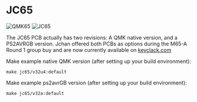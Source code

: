 JC65
===

![QMK65](https://i.imgur.com/I4hCyBI.jpg)
![JC65](https://i.imgur.com/9cJ9UbX.jpg)

The JC65 PCB actually has two revisions: A QMK native version, and a PS2AVRGB version. Jchan offered both PCBs as options during the M65-A Round 1 group buy and are now currently available on [keyclack.com](https://keyclack.com/)

Make example native QMK version (after setting up your build environment):

    make jc65/v32u4:default

Make example ps2avrGB version (after setting up your build environment):

    make jc65/v32a:default